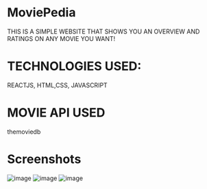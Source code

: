# MoviePedia
THIS IS A SIMPLE WEBSITE THAT SHOWS YOU AN OVERVIEW AND RATINGS ON ANY MOVIE YOU WANT!

# TECHNOLOGIES USED:
REACTJS, HTML,CSS, JAVASCRIPT

# MOVIE API USED
themoviedb

# Screenshots

![image](https://user-images.githubusercontent.com/66993478/153001261-40b19329-f1a9-4327-8070-bf79e951c55d.png)
![image](https://user-images.githubusercontent.com/66993478/153001298-a8cb4e16-6bd1-4b2a-95b9-a3c562171a3d.png)
![image](https://user-images.githubusercontent.com/66993478/153001353-732dc0e6-9146-4d11-aaf1-8c6e4bcc2288.png)



